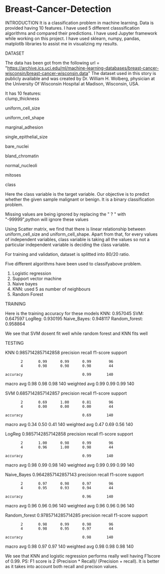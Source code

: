 # Breast-Cancer-Detection
INTRODUCTION
It is a classification problem in machine learning. Data is provided having 10 features. I have used 5 different classsification algorithms and compared their predictions. I have used Jupyter framework while working on this project. I have used sklearn, numpy, pandas, matplotlb libraries to assist me in visualizing my results.

DATASET

The data has been got from the  following url = "https://archive.ics.uci.edu/ml/machine-learning-databases/breast-cancer-wisconsin/breast-cancer-wisconsin.data"
The dataset used in this story is publicly available and was created by Dr. William H. Wolberg, physician at the University Of Wisconsin Hospital at Madison, Wisconsin, USA.

It has 10 features:  
clump_thickness

uniform_cell_size

uniform_cell_shape

marginal_adhesion

single_epithelial_size

bare_nuclei

bland_chromatin

normal_nucleoli

mitoses

class

Here the class variable is the target variable. Our objective is to predict whether the given sample malignant or benign. It is a binary classification problem. 

Missing values are being ignored by replacing the " ? " with "-99999",python will ignore these values

Using Scatter matrix, we find that there is linear relationship between uniform_cell_size and uniform_cell_shape. Apart from that, for every values of independent variables, class variable is taking all the values so not a particular independent variable is deciding the class variable. 

For training and validation, dataset is splitted into 80/20 ratio. 

Five different algorithms have been used to classifyabove problem. 
1. Logistic regression
2. Support vector machine 
3. Naive bayes 
4. KNN: used 5 as number of neighbours 
5. Random Forest 

TRAINING 

Here is the training accuracy for these models
KNN: 0.957045 
SVM: 0.647597 
LogReg: 0.930195 
Naive_Bayes: 0.948117
Random_forest: 0.958864 

We see that SVM dosent fit well while random forest and KNN fits well

TESTING

KNN
0.9857142857142858
              precision    recall  f1-score   support

           2       0.99      0.99      0.99        96
           4       0.98      0.98      0.98        44

    accuracy                           0.99       140
   macro avg       0.98      0.98      0.98       140
weighted avg       0.99      0.99      0.99       140

SVM
0.6857142857142857
              precision    recall  f1-score   support

           2       0.69      1.00      0.81        96
           4       0.00      0.00      0.00        44

    accuracy                           0.69       140
   macro avg       0.34      0.50      0.41       140
weighted avg       0.47      0.69      0.56       140

LogReg
0.9857142857142858
              precision    recall  f1-score   support

           2       1.00      0.98      0.99        96
           4       0.96      1.00      0.98        44

    accuracy                           0.99       140
   macro avg       0.98      0.99      0.98       140
weighted avg       0.99      0.99      0.99       140

Naive_Bayes
0.9642857142857143
              precision    recall  f1-score   support

           2       0.97      0.98      0.97        96
           4       0.95      0.93      0.94        44

    accuracy                           0.96       140
   macro avg       0.96      0.96      0.96       140
weighted avg       0.96      0.96      0.96       140

Random_forest
0.9785714285714285
              precision    recall  f1-score   support

           2       0.98      0.99      0.98        96
           4       0.98      0.95      0.97        44

    accuracy                           0.98       140
   macro avg       0.98      0.97      0.97       140
weighted avg       0.98      0.98      0.98       140

 We see that KNN and logistic regression performs really well having F1score of 0.99. 
 PS: F1 score is 2 (Precision * Recall)/ (Precision + recall). It is better as it takes into account both recall and precison values.
